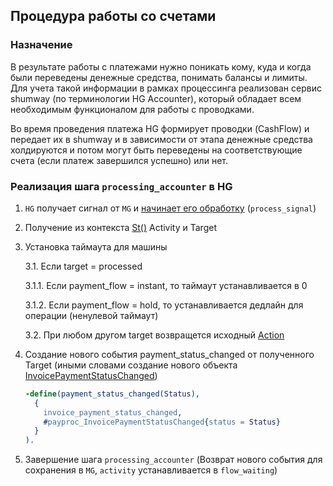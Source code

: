 ## Процедура работы со счетами

### Назначение

В результате работы с платежами нужно поникать кому, куда и когда были переведены 
денежные средства, понимать балансы и лимиты. Для учета такой информации в
рамках процессинга реализован сервис shumway (по терминологии HG Accounter),
который обладает всем необходимым функционалом для работы с проводками.

Во время проведения платежа HG формирует проводки (CashFlow) и передает их
в shumway и в зависимости от этапа денежные средства холдируются и потом могут 
быть переведены на соответствующие счета (если платеж завершился успешно) или нет.

### Реализация шага `processing_accounter` в HG

1. `HG` получает сигнал от `MG` и [начинает его обработку](../../machinegun/machinegun-signal-processing-workflow.md) (`process_signal`)

2. Получение из контекста [St()](docs/hellgate/meta/st.md) Activity и Target

3. Установка таймаута для машины

    3.1. Если target = processed

    3.1.1. Если payment_flow = instant, то таймаут устанавливается в 0

    3.1.2. Если payment_flow = hold, то устанавливается дедлайн для операции (ненулевой таймаут)

    3.2. При любом другом target возвращется исходный [Action]()

4. Создание нового события payment_status_changed от полученного Target (иными словами 
   создание нового объекта [InvoicePaymentStatusChanged](https://github.com/valitydev/damsel/blob/master/proto/payment_processing.thrift#L226))

   ```erlang
   -define(payment_status_changed(Status),
     {
       invoice_payment_status_changed, 
       #payproc_InvoicePaymentStatusChanged{status = Status}
     }
   ).
   ```
5. Завершение шага `processing_accounter` 
   (Возврат нового события для сохранения в `MG`, `activity` устанавливается в `flow_waiting`)


